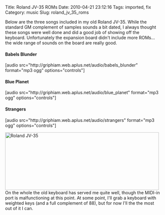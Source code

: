 Title: Roland JV-35 ROMs
Date: 2010-04-21 23:12:16
Tags: imported, fix
Category: music
Slug: roland_jv_35_roms

Below are the three songs included in my old Roland JV-35.  While the standard GM complement of samples sounds a bit dated, I always thought these songs were well done and did a good job of showing off the keyboard.  Unfortunately the expansion board didn't include more ROMs... the wide range of sounds on the board are really good.

<h4>Babels Blunder</h4>
[audio src="http://griphiam.web.aplus.net/audio/babels_blunder" format="mp3 ogg" options="controls"]

<h4>Blue Planet</h4>
[audio src="http://griphiam.web.aplus.net/audio/blue_planet" format="mp3 ogg" options="controls"]

<h4>Strangers</h4>
[audio src="http://griphiam.web.aplus.net/audio/strangers" format="mp3 ogg" options="controls"]




<img alt="Roland JV-35" src="http://blog.mcstudios.net/wordpress/wp-content/uploads/HLIC/7741de25dc06fa3bcb6cd551ea41a531.jpg" title="Roland JV-35" class="alignright" width="499" height="187" />On the whole the old keyboard has served me quite well, though the MIDI-in port is malfunctioning at this point. At some point, I'll grab a keyboard with weighted keys (and a full complement of 88), but for now I'll the the most out of it I can.
